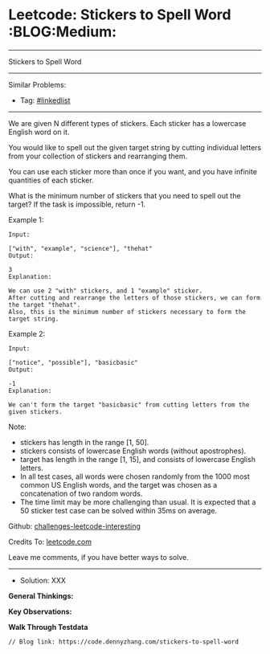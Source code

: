 
# Leetcode: Stickers to Spell Word     :BLOG:Medium:

---

Stickers to Spell Word  

---

Similar Problems:  

-   Tag: [#linkedlist](https://code.dennyzhang.com/tag/linkedlist)

---

We are given N different types of stickers. Each sticker has a lowercase English word on it.  

You would like to spell out the given target string by cutting individual letters from your collection of stickers and rearranging them.  

You can use each sticker more than once if you want, and you have infinite quantities of each sticker.  

What is the minimum number of stickers that you need to spell out the target? If the task is impossible, return -1.  

Example 1:  

    Input:
    
    ["with", "example", "science"], "thehat"
    Output:
    
    3
    Explanation:
    
    We can use 2 "with" stickers, and 1 "example" sticker.
    After cutting and rearrange the letters of those stickers, we can form the target "thehat".
    Also, this is the minimum number of stickers necessary to form the target string.

Example 2:  

    Input:
    
    ["notice", "possible"], "basicbasic"
    Output:
    
    -1
    Explanation:
    
    We can't form the target "basicbasic" from cutting letters from the given stickers.

Note:  

-   stickers has length in the range [1, 50].
-   stickers consists of lowercase English words (without apostrophes).
-   target has length in the range [1, 15], and consists of lowercase English letters.
-   In all test cases, all words were chosen randomly from the 1000 most common US English words, and the target was chosen as a concatenation of two random words.
-   The time limit may be more challenging than usual. It is expected that a 50 sticker test case can be solved within 35ms on average.

Github: [challenges-leetcode-interesting](https://github.com/DennyZhang/challenges-leetcode-interesting/tree/master/problems/stickers-to-spell-word)  

Credits To: [leetcode.com](https://leetcode.com/problems/stickers-to-spell-word/description/)  

Leave me comments, if you have better ways to solve.  

---

-   Solution: XXX

**General Thinkings:**  

    

**Key Observations:**  

    

**Walk Through Testdata**  

    

    // Blog link: https://code.dennyzhang.com/stickers-to-spell-word

